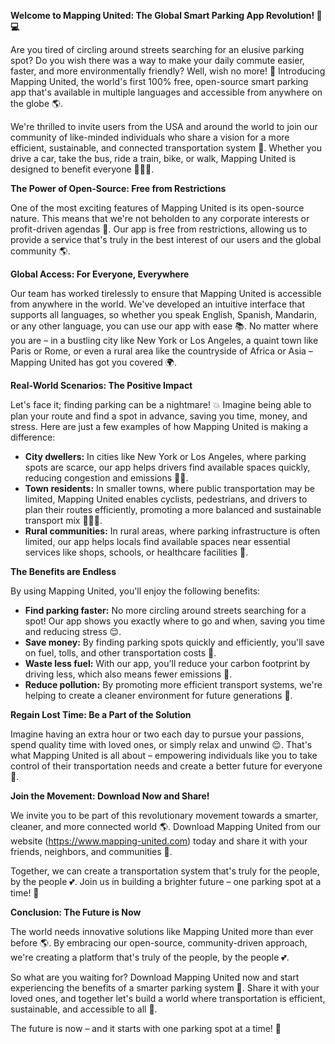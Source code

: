 **Welcome to Mapping United: The Global Smart Parking App Revolution! 🚀💻**

Are you tired of circling around streets searching for an elusive parking spot? Do you wish there was a way to make your daily commute easier, faster, and more environmentally friendly? Well, wish no more! 💫 Introducing Mapping United, the world's first 100% free, open-source smart parking app that's available in multiple languages and accessible from anywhere on the globe 🌎.

We're thrilled to invite users from the USA and around the world to join our community of like-minded individuals who share a vision for a more efficient, sustainable, and connected transportation system 🌟. Whether you drive a car, take the bus, ride a train, bike, or walk, Mapping United is designed to benefit everyone 🚴‍♂️🚌.

**The Power of Open-Source: Free from Restrictions**

One of the most exciting features of Mapping United is its open-source nature. This means that we're not beholden to any corporate interests or profit-driven agendas 💸. Our app is free from restrictions, allowing us to provide a service that's truly in the best interest of our users and the global community 🌎.

**Global Access: For Everyone, Everywhere**

Our team has worked tirelessly to ensure that Mapping United is accessible from anywhere in the world. We've developed an intuitive interface that supports all languages, so whether you speak English, Spanish, Mandarin, or any other language, you can use our app with ease 📚. No matter where you are – in a bustling city like New York or Los Angeles, a quaint town like Paris or Rome, or even a rural area like the countryside of Africa or Asia – Mapping United has got you covered 🌍.

**Real-World Scenarios: The Positive Impact**

Let's face it; finding parking can be a nightmare! 💥 Imagine being able to plan your route and find a spot in advance, saving you time, money, and stress. Here are just a few examples of how Mapping United is making a difference:

*   **City dwellers:** In cities like New York or Los Angeles, where parking spots are scarce, our app helps drivers find available spaces quickly, reducing congestion and emissions 🚗💨.
*   **Town residents:** In smaller towns, where public transportation may be limited, Mapping United enables cyclists, pedestrians, and drivers to plan their routes efficiently, promoting a more balanced and sustainable transport mix 🚴‍♀️🚌.
*   **Rural communities:** In rural areas, where parking infrastructure is often limited, our app helps locals find available spaces near essential services like shops, schools, or healthcare facilities 🏥.

**The Benefits are Endless**

By using Mapping United, you'll enjoy the following benefits:

*   **Find parking faster:** No more circling around streets searching for a spot! Our app shows you exactly where to go and when, saving you time and reducing stress 😌.
*   **Save money:** By finding parking spots quickly and efficiently, you'll save on fuel, tolls, and other transportation costs 💸.
*   **Waste less fuel:** With our app, you'll reduce your carbon footprint by driving less, which also means fewer emissions 🌿.
*   **Reduce pollution:** By promoting more efficient transport systems, we're helping to create a cleaner environment for future generations 🌟.

**Regain Lost Time: Be a Part of the Solution**

Imagine having an extra hour or two each day to pursue your passions, spend quality time with loved ones, or simply relax and unwind 😌. That's what Mapping United is all about – empowering individuals like you to take control of their transportation needs and create a better future for everyone 🌟.

**Join the Movement: Download Now and Share!**

We invite you to be part of this revolutionary movement towards a smarter, cleaner, and more connected world 🌎. Download Mapping United from our website (https://www.mapping-united.com) today and share it with your friends, neighbors, and communities 📱.

Together, we can create a transportation system that's truly for the people, by the people 💕. Join us in building a brighter future – one parking spot at a time! 🚀

**Conclusion: The Future is Now**

The world needs innovative solutions like Mapping United more than ever before 🌎. By embracing our open-source, community-driven approach, we're creating a platform that's truly of the people, by the people 💕.

So what are you waiting for? Download Mapping United now and start experiencing the benefits of a smarter parking system 🚀. Share it with your loved ones, and together let's build a world where transportation is efficient, sustainable, and accessible to all 🌟.

The future is now – and it starts with one parking spot at a time! 🚀